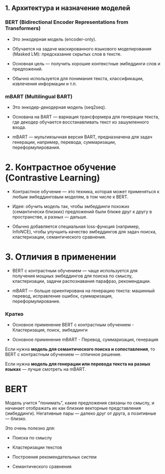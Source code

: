 
## 1. Архитектура и назначение моделей

### BERT (Bidirectional Encoder Representations from Transformers)

* Это энкодерная модель (encoder-only).

* Обучается на задаче маскированного языкового моделирования (Masked LM): предсказание скрытых слов в тексте.

* Основная цель — получить хорошие контекстные эмбеддинги слов и предложений.

* Обычно используется для понимания текста, классификации, извлечения информации и т.п.


### mBART (Multilingual BART)

* Это энкодер-декодерная модель (seq2seq).

* Основана на BART — вариация трансформера для генерации текста, где декодер обучается восстанавливать текст из зашумленного входа.

* mBART — мультиязычная версия BART, предназначена для задач генерации, например, перевода, суммаризации, переформулирования.


# 2. Контрастное обучение (Contrastive Learning)

* Контрастное обучение — это техника, которая может применяться к любым эмбеддинговым моделям, в том числе к BERT.

* Идея: обучить модель так, чтобы эмбеддинги похожих (семантически близких) предложений были ближе друг к другу в пространстве, а разных — дальше.

* Обычно добавляется специальная loss-функция (например, InfoNCE), чтобы улучшить качество эмбеддингов для задач поиска, кластеризации, семантического сравнения.


# 3. Отличия в применении

* BERT с контрастным обучением — чаще используется для получения мощных эмбеддингов для поиска по смыслу, кластеризации, задачи распознавания парафраз, рекомендации.

* mBART — больше ориентирована на генерацию текста: машинный перевод, исправление ошибок, суммаризация, переформулирование.


### Кратко

* Основное применение BERT с контрастным обучением - Кластеризация, поиск, эмбеддинги

* Основное применение mBART - Перевод, суммаризация, генерация

Если нужна **модель для семантического поиска и сопоставления**, то BERT с контрастным обучением — отличное решение.

Если нужна **модель для генерации или перевода текста на разных языках** — лучше смотреть на mBART.


# BERT

Модель учится "понимать", какие предложения связаны по смыслу, и начинает отображать их как близкие векторные представления (эмбеддинги). Негативные пары — далеко друг от друга, а позитивные — близко.

Это очень полезно для:

* Поиска по смыслу

* Кластеризации текстов

* Построения рекомендательных систем

* Семантического сравнения
